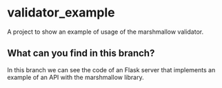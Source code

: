 # validator_example
A project to show an example of usage of the marshmallow validator.


## What can you find in this branch?
In this branch we can see the code of an Flask server that implements an example of an API with the marshmallow library. 
